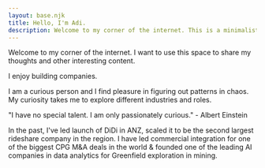 ```yaml
---
layout: base.njk
title: Hello, I'm Adi. 
description: Welcome to my corner of the internet. This is a minimalist space where I share my thoughts, collect interesting resources, and document my journey.
---
```


Welcome to my corner of the internet. I want to use this space to share my thoughts and other interesting content.

I enjoy building companies. 

I am a curious person and I find pleasure in figuring out patterns in chaos. My curiosity takes me to explore different industries and roles. 

"I have no special talent. I am only passionately curious." - Albert Einstein

In the past, I've led launch of DiDi in ANZ, scaled it to be the second largest rideshare company in the region. I have led commercial integration for one of the biggest CPG M&A deals in the world & founded one of the leading AI companies in data analytics for Greenfield exploration in mining. 
